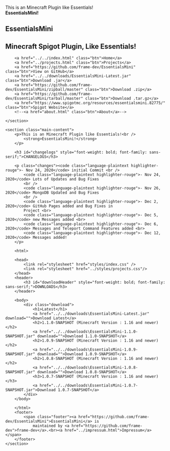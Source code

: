 This is an Minecraft Plugin like Essentials!\
**EssentialsMini!**
    <section class="page-header">
        <h1 class="project-name">EssentialsMini</h1>
        <h2 class="project-tagline">Minecraft Spigot Plugin, Like Essentials!</h2>

        <a href="../../index.html" class="btn">Home</a>
        <a href="../projects.html" class="btn">Projects</a>
        <a href="https://github.com/frame-dev/EssentialsMini" class="btn">View on GitHub</a>
        <a href="../../downloads/EssentialsMini-Latest.jar" class="btn">Download .jar</a>
        <a href="https://github.com/frame-dev/EssentialsMini/zipball/master" class="btn">Download .zip</a>
        <a href="https://github.com/frame-dev/EssentialsMini/tarball/master" class="btn">Download .tar.gz</a>
        <a href="https://www.spigotmc.org/resources/essentialsmini.82775/" class="btn">Spigot Website</a>
        <!--<a href="about.html" class="btn">About</a>-->

    </section>

    <section class="main-content">
        <p>This is an Minecraft Plugin like Essentials!<br />
            <strong>EssentialsMini!</strong>
        </p>

        <h3 id="changelogs" style="font-weight: bold; font-family: sans-serif;">CHANGELOGS</h3>

        <p class="changes"><code class="language-plaintext highlighter-rouge">- Nov 24, 2020</code> initial Commit <br />
            <code class="language-plaintext highlighter-rouge">- Nov 24, 2020</code> Lots of Updates and Bug Fixes
            <br />
            <code class="language-plaintext highlighter-rouge">- Nov 26, 2020</code> MongoDB Updated and Bug Fixes
            <br />
            <code class="language-plaintext highlighter-rouge">- Dec 2, 2020</code> GitHub Pages added and Bug Fixes in
            Project <br>
            <code class="language-plaintext highlighter-rouge">- Dec 5, 2020</code> new Messages added <br>
            <code class="language-plaintext highlighter-rouge">- Dec 6, 2020</code> Messages and Teleport Command Features added <br>
            <code class="language-plaintext highlighter-rouge">- Dec 12, 2020</code> Messages added!
        </p>

        <html>

        <head>
            <link rel="stylesheet" href="styles/index.css" />
            <link rel="stylesheet" href="../styles/projects.css"/>
        </head>
        <header>
            <h3 id="downloadHeader" style="font-weight: bold; font-family: sans-serif;">DOWNLOADS</h3>
        </header>

        <body>
            <div class="download">
                <h1>Latest</h1>
                <a href="../../downloads\EssentialsMini-Latest.jar" download="">Download Latest</a>
                <h2>1.1.0-SNAPSHOT (Minecraft Version : 1.16 and newer)</h2>
                <a href="../../downloads\EssentialsMini-1.1.0-SNAPSHOT.jar" download="">Download 1.1.0-SNAPSHOT</a>
                <h2>1.0.9-SNAPSHOT (Minecraft Version : 1.16 and newer)</h2>
                <a href="../../downloads\EssentialsMini-1.0.9-SNAPSHOT.jar" download="">Download 1.0.9-SNAPSHOT</a>
                <h2>1.0.8-SNAPSHOT (Minecraft Version : 1.16 and newer)</h2>
                <a href="../../downloads\EssentialsMini-1.0.8-SNAPSHOT.jar" download="">Download 1.0.8-SNAPSHOT</a>
                <h3>1.0.7-SNAPSHOT (Minecraft Version : 1.16 and newer)</h3>
                <a href="../../downloads\EssentialsMini-1.0.7-SNAPSHOT.jar">Download 1.0.7-SNAPSHOT</a>
            </div>
        </body>

        </html>
        <footer>
            <span class="footer"><a href="https://github.com/frame-dev/EssentialsMini">EssentialsMini</a> is
                maintained by <a href="https://github.com/frame-dev">frame-dev</a>.<br><a href="../impressum.html">Impressum</a></span>
        </footer>
    </section>
